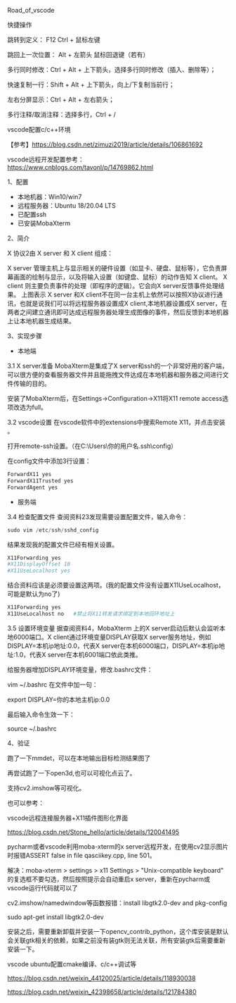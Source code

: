 Road_of_vscode



快捷操作

跳转到定义：  F12  Ctrl + 鼠标左键

跳回上一次位置：  Alt + 左箭头   鼠标回退键（若有）

多行同时修改：Ctrl + Alt + 上下箭头，选择多行同时修改（插入、删除等）；

快速复制一行：Shift +  Alt + 上下箭头，向上/下复制当前行；

左右分屏显示：Ctrl + Alt + 左右箭头；

多行注释/取消注释：选择多行，Ctrl + /





vscode配置c/c++环境

【参考】https://blog.csdn.net/zimuzi2019/article/details/106861692



vscode远程开发配置参考：https://www.cnblogs.com/tavonl/p/14769862.html

1、配置

* 本地机器：Win10/win7
* 远程服务器：Ubuntu 18/20.04 LTS
* 已配置ssh
* 已安装MobaXterm

2、简介

X 协议2由 X server 和 X client 组成：

X server 管理主机上与显示相关的硬件设置（如显卡、硬盘、鼠标等），它负责屏幕画面的绘制与显示，以及将输入设置（如键盘、鼠标）的动作告知 X client。
X client 则主要负责事件的处理（即程序的逻辑）。它会向X server反馈事件处理结果。
上图表示 X server 和X client不在同一台主机上依然可以按照X协议进行通讯，也就是说我们可以将远程服务器设置成X client,本地机器设置成X server，在两者之间建立通讯即可达成远程服务器处理生成图像的事件，然后反馈到本地机器上让本地机器生成结果。

3、实现步骤

* 本地端

3.1 X server准备
MobaXterm是集成了X server和ssh的一个非常好用的客户端，可以很方便的查看服务器文件并且能拖拽文件达成在本地机器和服务器之间进行文件传输的目的。

安装了MobaXterm后，在Settings->Configuration->X11将X11 remote access选项改选为full。

3.2 vscode设置
在vscode软件中的extensions中搜索Remote X11，并点击安装 。

打开remote-ssh设置。（在C:\Users\你的用户名\.ssh\config）

在config文件中添加3行设置：

```python
ForwardX11 yes
ForwardX11Trusted yes
ForwardAgent yes
```

* 服务端

3.4 检查配置文件
查阅资料23发现需要设置配置文件，输入命令：

```python
sudo vim /etc/ssh/sshd_config
```

结果发现我的配置文件已经有相关设置。

```python
X11Forwarding yes
#X11DisplayOffset 10
#X11UseLocalhost yes
```

结合资料应该是必须要设置这两项。(我的配置文件没有设置X11UseLocalhost，可能是默认为no了)

```python
X11Forwarding yes
X11UseLocalhost no   #禁止将X11转发请求绑定到本地回环地址上
```

3.5 设置环境变量
据查阅资料4，MobaXterm 上的X server启动后默认会监听本地6000端口。X client通过环境变量DISPLAY获取X server服务地址，例如DISPLAY=本机ip地址:0.0，代表X server在本机6000端口，DISPLAY=本机ip地址:1.0，代表X server在本机6001端口依此类推。

给服务器增加DISPLAY环境变量，修改.bashrc文件：

vim ~/.bashrc
在文件中加一句：

export DISPLAY=你的本地主机ip:0.0

最后输入命令生效一下：

source ~/.bashrc

4、验证

跑了一下mmdet，可以在本地输出目标检测结果图了

再尝试跑了一下open3d,也可以可视化点云了。

支持cv2.imshow等可视化。

也可以参考：

vscode远程连接服务器+X11插件图形化界面

https://blog.csdn.net/Stone_hello/article/details/120041495



pycharm或者vscode利用moba-xterm的x server远程开发，在使用cv2显示图片时报错ASSERT false in file qasciikey.cpp, line 501。

解决：moba-xterm > settings > x11 Settings > "Unix-compatible keyboard" 的复选框不要勾选，然后按照提示会自动重启x server，重新在pycharm或vscode运行代码就可以了



cv2.imshow/namedwindow等函数报错：install libgtk2.0-dev and pkg-config

sudo apt-get install libgtk2.0-dev

安装之后，需要重新卸载并安装一下opencv_contrib_python，这个库安装是默认会关联gtk相关的依赖，如果之前没有装gtk则无法关联，所有安装gtk后需要重新安装一下。



vscode ubuntu配置cmake编译、c/c++调试等

https://blog.csdn.net/weixin_44120025/article/details/118930038

https://blog.csdn.net/weixin_42398658/article/details/121784380

